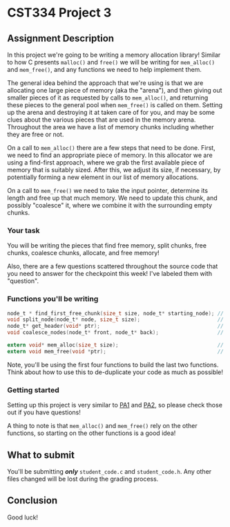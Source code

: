 # CST334 Project 3

## Assignment Description

In this project we're going to be writing a memory allocation library!
Similar to how C presents `malloc()` and `free()` we will be writing for `mem_alloc()` and `mem_free()`, and any functions we need to help implement them.

The general idea behind the approach that we're using is that we are allocating one large piece of memory (aka the "arena"), and then giving out smaller pieces of it as requested by calls to `mem_alloc()`, and returning these pieces to the general pool when `mem_free()` is called on them.
Setting up the arena and destroying it at taken care of for you, and may be some clues about the various pieces that are used in the memory arena.
Throughout the area we have a list of memory chunks including whether they are free or not.

On a call to `mem_alloc()` there are a few steps that need to be done.
First, we need to find an appropriate piece of memory.
In this allocator we are using a find-first approach, where we grab the first available piece of memory that is suitably sized.
After this, we adjust its size, if necessary, by potentially forming a new element in our list of memory allocations.

On a call to `mem_free()` we need to take the input pointer, determine its length and free up that much memory.
We need to update this chunk, and possibly "coalesce" it, where we combine it with the surrounding empty chunks.


### Your task

You will be writing the pieces that find free memory, split chunks, free chunks, coalesce chunks, allocate, and free memory!

Also, there are a few questions scattered throughout the source code that you need to answer for the checkpoint this week!
I've labeled them with "question".

### Functions you'll be writing

```c
node_t * find_first_free_chunk(size_t size, node_t* starting_node); // 15 points
void split_node(node_t* node, size_t size);                         // 20 points
node_t* get_header(void* ptr);                                      // 15 points
void coalesce_nodes(node_t* front, node_t* back);                   // 20 points

extern void* mem_alloc(size_t size);                                // 5 points
extern void mem_free(void *ptr);                                    // 5 points
```

Note, you'll be using the first four functions to build the last two functions.  
Think about how to use this to de-duplicate your code as much as possible!

### Getting started

Setting up this project is very similar to [PA1](../PA1) and [PA2](../PA2), so please check those out if you have questions!

A thing to note is that `mem_alloc()` and `mem_free()` rely on the other functions, so starting on the other functions is a good idea!

## What to submit

You'll be submitting ***only*** `student_code.c` and `student_code.h`.
Any other files changed will be lost during the grading process.


## Conclusion

Good luck!
